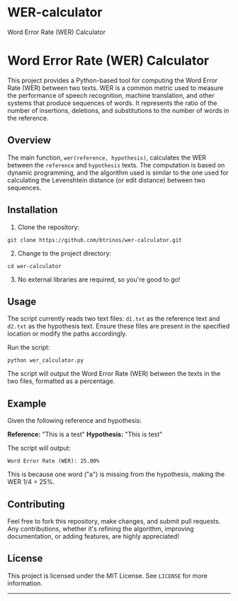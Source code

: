 # WER-calculator
Word Error Rate (WER) Calculator

# Word Error Rate (WER) Calculator

This project provides a Python-based tool for computing the Word Error Rate (WER) between two texts. WER is a common metric used to measure the performance of speech recognition, machine translation, and other systems that produce sequences of words. It represents the ratio of the number of insertions, deletions, and substitutions to the number of words in the reference.

## Overview

The main function, `wer(reference, hypothesis)`, calculates the WER between the `reference` and `hypothesis` texts. The computation is based on dynamic programming, and the algorithm used is similar to the one used for calculating the Levenshtein distance (or edit distance) between two sequences.

## Installation

1. Clone the repository:

```
git clone https://github.com/btrinos/wer-calculator.git
```

2. Change to the project directory:

```
cd wer-calculator
```

3. No external libraries are required, so you're good to go!

## Usage

The script currently reads two text files: `d1.txt` as the reference text and `d2.txt` as the hypothesis text. Ensure these files are present in the specified location or modify the paths accordingly.

Run the script:

```
python wer_calculator.py
```

The script will output the Word Error Rate (WER) between the texts in the two files, formatted as a percentage.

## Example

Given the following reference and hypothesis:

**Reference:** "This is a test"
**Hypothesis:** "This is test"

The script will output:

```
Word Error Rate (WER): 25.00%
```

This is because one word ("a") is missing from the hypothesis, making the WER 1/4 = 25%.

## Contributing

Feel free to fork this repository, make changes, and submit pull requests. Any contributions, whether it's refining the algorithm, improving documentation, or adding features, are highly appreciated!

## License

This project is licensed under the MIT License. See `LICENSE` for more information.

---
